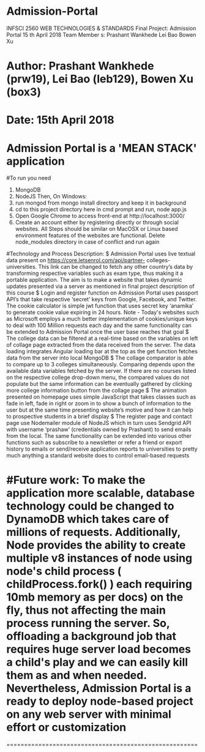 # Admission-Portal
INFSCI 2560 WEB TECHNOLOGIES & STANDARDS
Final Project: Admission Portal
15 th April 2018
Team Member s:
Prashant Wankhede 
Lei Bao 
Bowen Xu 
# Author: Prashant Wankhede (prw19), Lei Bao (leb129), Bowen Xu (box3)
# Date: 15th April 2018
# Admission Portal is a 'MEAN STACK' application
#To run you need
1. MongoDB
2. NodeJS
Then,
On Windows:
1. run mongod from mongo install directory and keep it in background
2. cd to this project directory here in cmd prompt and run,
node app.js
3. Open Google Chrome to access front-end at
http://localhost:3000/
4. Create an account either by registering directly or through social websites. All
Steps should be similar on MacOSX or Linux based environment
features of the websites are functional. Delete node_modules directory in case of conflict and run again


#Technology and Process Description:
$ Admission Portal uses live textual data present on https://core.letsenrol.com/api/partner-
colleges-universities. This link can be changed to fetch any other country’s data by
transforming respective variables such as exam type, thus making it a portable application.
The aim is to make a website that takes dynamic updates presented via a server as mentioned
in final project description of this course
$ Login and register function on Admission Portal uses passport API’s that take respective
‘secret’ keys from Google, Facebook, and Twitter. The cookie calculator is simple jwt function
that uses secret key ‘anamika’ to generate cookie value expiring in 24 hours. Note - Today's
websites such as Microsoft employs a much better implementation of cookies/unique keys to
deal with 100 Million requests each day and the same functionality can be extended to
Admission Portal once the user base reaches that goal
$ The college data can be filtered at a real-time based on the variables on left of collage page
extracted from the data received from the server. The data loading integrates Angular loading
bar at the top as the get function fetches data from the server into local MongoDB
$ The collage comparator is able to compare up to 3 colleges simultaneously. Comparing depends
upon the available data variables fetched by the server. If there are no courses listed on the
respective college drop-down menu, the compared values do not populate but the same
information can be eventually gathered by clicking more college information button from the
collage page
$ The animation presented on homepage uses simple JavaScript that takes classes such as fade in
left, fade in right or zoom in to show a bunch of information to the user but at the same time
presenting website’s motive and how it can help to prospective students in a brief display
$ The register page and contact page use Nodemailer module of NodeJS which in turn uses
Sendgrid API with username ‘prashaw’ (credentials owned by Prashant) to send emails from
the local. The same functionality can be extended into various other functions such as
subscribe to a newsletter or refer a friend or export history to emails or send/receive
application reports to universities to pretty much anything a standard website does to control
email-based requests



#Future work:
To make the application more scalable, database technology could be changed to DynamoDB
which takes care of millions of requests. Additionally, Node provides the ability to create multiple v8
instances of node using node's child process ( childProcess.fork() ) each requiring 10mb memory as per
docs) on the fly, thus not affecting the main process running the server. So, offloading a background job
that requires huge server load becomes a child's play and we can easily kill them as and when needed.
Nevertheless, Admission Portal is a ready to deploy node-based project on any web server with minimal
effort or customization
======================================================
======================================================
